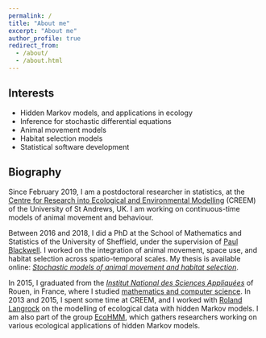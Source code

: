 ```yaml
---
permalink: /
title: "About me"
excerpt: "About me"
author_profile: true
redirect_from: 
  - /about/
  - /about.html
---
```


## Interests

- Hidden Markov models, and applications in ecology
- Inference for stochastic differential equations
- Animal movement models
- Habitat selection models
- Statistical software development

## Biography

Since February 2019, I am a postdoctoral researcher in statistics, at the <a href="https://www.creem.st-andrews.ac.uk/">Centre for Research into Ecological and Environmental Modelling</a> (CREEM) of the University of St Andrews, UK. I am working on continuous-time models of animal movement and behaviour.

Between 2016 and 2018, I did a PhD at the School of Mathematics and Statistics of the University of Sheffield, under the supervision of <a href="http://www.paul-blackwell.staff.shef.ac.uk/index.html">Paul Blackwell</a>. I worked on the integration of animal movement, space use, and habitat selection across spatio-temporal scales. My thesis is available online: [_Stochastic models of animal movement and habitat selection_](http://etheses.whiterose.ac.uk/23688/1/TheoMichelot_PhD_thesis_April2019.pdf).

In 2015, I graduated from the <i><a href="https://en.wikipedia.org/wiki/Institut_national_des_sciences_appliqu%C3%A9es">Institut National des Sciences Appliqu&eacute;es</a></i> of Rouen, in France, where I studied <a href="https://www.insa-rouen.fr/formation/specialites-ingenieurses/genie-mathematique/programme-de-la-specialite-genie-mathematique">mathematics and computer science</a>. In 2013 and 2015, I spent some time at CREEM, and I worked with <a href="http://rolandlangrock.com/">Roland Langrock</a> on the modelling of ecological data with hidden Markov models. I am also part of the group <a href="http://ecohmm.wixsite.com/ecohmm">EcoHMM</a>, which gathers researchers working on various ecological applications of hidden Markov models.

